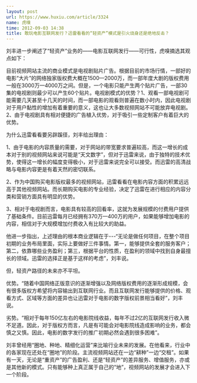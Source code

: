 ```yaml
---
layout: post
url: https://www.huxiu.com/article/3324
name: 虎嗅
time: 2012-09-03 14:38
title: 敢玩电影互联网发行？迅雷看看的“轻资产”模式是引火烧身还是绝地反击？
---
```

刘丰进一步阐述了“轻资产”业务的——电影互联网发行——可行性，虎嗅摘选其观点如下：

目前视频网站主流的商业模式是电视剧贴片广告。根据目前的市场行情，一部好的电影“大片”的网络独家版权费大概在1500—2000万，而一部年度大剧的版权费用一般在3000万—4000万之间。但是，一个电影只能产生两个贴片广告，一部30集的电视剧则最少可以产生60个贴片。电视剧模式的优势？1、观看一部电视剧可能需要几天甚至十几天的时间，而一部电影的观看则普遍在数小时内，因此电视剧对于用户黏性的增加有着重要的意义，这也让大多数视频网站不可能放弃电视剧。2、由于电视剧具有相对便捷的广告植入优势，对于吸引一些定制客户有着巨大的优势。

为什么迅雷看看要另辟蹊径，刘丰给出理由：

1、由于电影的内容质量的需要，对于网站的带宽要求普遍较高，而这一增长的成本对于别的视频网站来说可能是“天文数字”，但对于迅雷来说，由于独特的技术优势，使得这一增长的幅度变得极小，对于迅雷来说完全可以接受。而迅雷的高清战略与电影内容更是有着天然的密切联系。

2、作为中国购买电影版权最多的视频网站，迅雷看看在电影内容方面的积累远远高于其他视频网站。而长期购买电影的专业经验，决定了迅雷在进行相应的内容分类和营销方面具有明显的优势。

3、相对于电视剧而言，电影具有较高的回看率，这就为发展规模的付费用户提供了基础条件。目前迅雷每月已经拥有370万—400万的用户，如果能够增加电影的内容，相信对于大规模增加付费收入有比较大的助益。

他进一步指出，上述理由的根本商业逻辑在于---“无论是做任何项目，在整个项目初期的业务布局里面，实际上要做好三件事情。第一，能够提供全套的服务客户；第二，依靠哪些业务盈利；第三，根据平台的性质，在盈利的领域中找到自身最擅长的领域。迅雷的选择正是基于这样的考虑”，刘丰说。

但，轻资产路径的未来亦不平坦。

优势。“随着中国网络正版意识的逐渐增强以及网络版权费用的逐渐形成规模，会有很多版权方希望将内容输出到互联网行业。而且互联网发行能够提供的价格、观看方式、区域等方面的差异也让迅雷对于电影的数字版权前景相当看好”，刘丰说。

劣势。“相对于每年150亿左右的电影院线收益，每年不过2亿的互联网发行收入微不足道。因此，对于版权方而言，凡是有可能会对电影院线造成影响的业务，都会慎之又慎。因此，电影的数字发行的推广初期必然会遇到很多困难”。

刘丰曾经用“圈地、种地、精细化运营”来比喻行业未来的发展。在他看来，行业中的各家现在还处在“圈地”的阶段。主流视频网站还在一边“耕种”一边“交租”。如果有一天，无论是“重资产”的广告盈利、还是“轻资产”的差异服务、增值服务，亦或是其他新的模式。只有能够种上真正属于自己的“地”，视频网站的发展才会进入下一个阶段。　　

